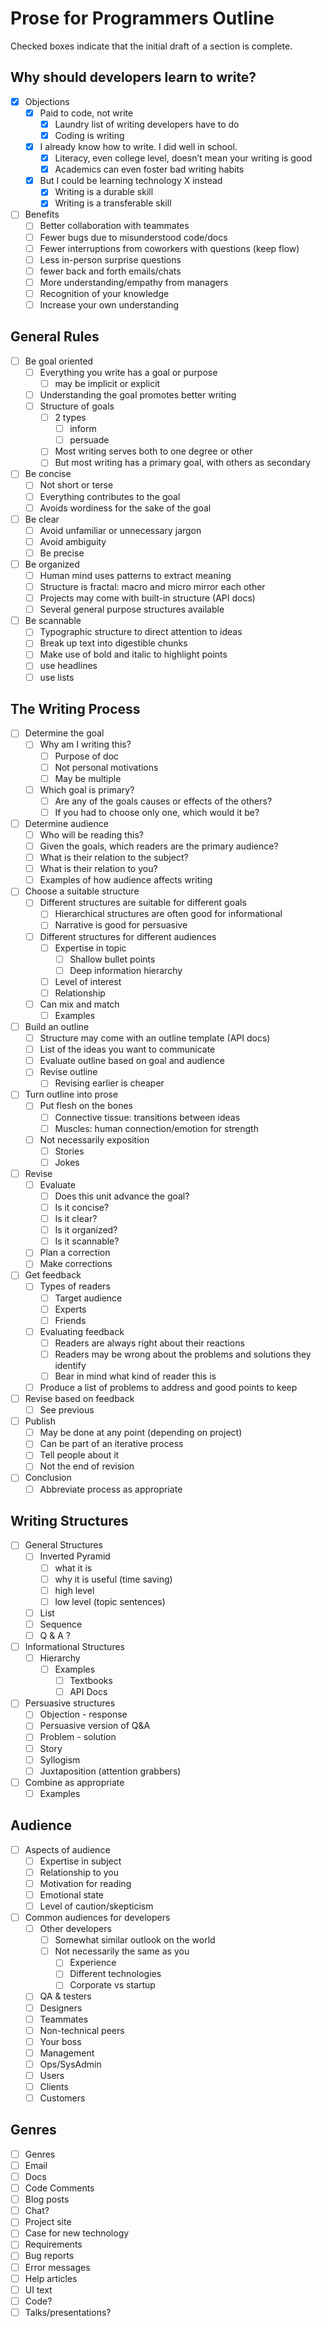 # Prose for Programmers Outline

Checked boxes indicate that the initial draft of a section is complete.

## Why should developers learn to write?

- [x] Objections
    - [x] Paid to code, not write
        - [x] Laundry list of writing developers have to do
        - [x] Coding is writing
    - [x] I already know how to write. I did well in school.
        - [x] Literacy, even college level, doesn’t mean your writing is good
        - [x] Academics can even foster bad writing habits
    - [x] But I could be learning technology X instead
        - [x] Writing is a durable skill
        - [x] Writing is a transferable skill
- [ ] Benefits
    - [ ] Better collaboration with teammates
    - [ ] Fewer bugs due to misunderstood code/docs
    - [ ] Fewer interruptions from coworkers with questions (keep flow)
    - [ ] Less in-person surprise questions
    - [ ] fewer back and forth emails/chats
    - [ ] More understanding/empathy from managers
    - [ ] Recognition of your knowledge
    - [ ] Increase your own understanding

## General Rules

- [ ] Be goal oriented
    - [ ] Everything you write has a goal or purpose
        - [ ] may be implicit or explicit
    - [ ] Understanding the goal promotes better writing
    - [ ] Structure of goals
        - [ ] 2 types
            - [ ] inform
            - [ ] persuade
        - [ ] Most writing serves both to one degree or other
        - [ ] But most writing has a primary goal, with others as secondary
- [ ] Be concise
    - [ ] Not short or terse
    - [ ] Everything contributes to the goal
    - [ ] Avoids wordiness for the sake of the goal
- [ ] Be clear
    - [ ] Avoid unfamiliar or unnecessary jargon
    - [ ] Avoid ambiguity
    - [ ] Be precise
- [ ] Be organized
    - [ ] Human mind uses patterns to extract meaning
    - [ ] Structure is fractal: macro and micro mirror each other
    - [ ] Projects may come with built-in structure (API docs)
    - [ ] Several general purpose structures available
- [ ] Be scannable
    - [ ] Typographic structure to direct attention to ideas
    - [ ] Break up text into digestible chunks
    - [ ] Make use of bold and italic to highlight points
    - [ ] use headlines
    - [ ] use lists

## The Writing Process

- [ ] Determine the goal
    - [ ] Why am I writing this?
        - [ ] Purpose of doc
        - [ ] Not personal motivations
        - [ ] May be multiple
    - [ ] Which goal is primary?
        - [ ] Are any of the goals causes or effects of the others?
        - [ ] If you had to choose only one, which would it be?
- [ ] Determine audience
    - [ ] Who will be reading this?
    - [ ] Given the goals, which readers are the primary audience?
    - [ ] What is their relation to the subject?
    - [ ] What is their relation to you?
    - [ ] Examples of how audience affects writing
- [ ] Choose a suitable structure
    - [ ] Different structures are suitable for different goals
        - [ ] Hierarchical structures are often good for informational
        - [ ] Narrative is good for persuasive
    - [ ] Different structures for different audiences
        - [ ] Expertise in topic
            - [ ] Shallow bullet points
            - [ ] Deep information hierarchy
        - [ ] Level of interest
        - [ ] Relationship
    - [ ] Can mix and match
        - [ ] Examples
- [ ] Build an outline
    - [ ] Structure may come with an outline template (API docs)
    - [ ] List of the ideas you want to communicate
    - [ ] Evaluate outline based on goal and audience
    - [ ] Revise outline
        - [ ] Revising earlier is cheaper
- [ ] Turn outline into prose
    - [ ] Put flesh on the bones
        - [ ] Connective tissue: transitions between ideas
        - [ ] Muscles: human connection/emotion for strength
    - [ ] Not necessarily exposition
        - [ ] Stories
        - [ ] Jokes
- [ ] Revise
    - [ ] Evaluate
        - [ ] Does this unit advance the goal?
        - [ ] Is it concise?
        - [ ] Is it clear?
        - [ ] Is it organized?
        - [ ] Is it scannable?
    - [ ] Plan a correction
    - [ ] Make corrections
- [ ] Get feedback
    - [ ] Types of readers
        - [ ] Target audience
        - [ ] Experts
        - [ ] Friends
    - [ ] Evaluating feedback
        - [ ] Readers are always right about their reactions
        - [ ] Readers may be wrong about the problems and solutions they identify
        - [ ] Bear in mind what kind of reader this is
    - [ ] Produce a list of problems to address and good points to keep
- [ ] Revise based on feedback
    - [ ] See previous
- [ ] Publish
    - [ ] May be done at any point (depending on project)
    - [ ] Can be part of an iterative process
    - [ ] Tell people about it
    - [ ] Not the end of revision
- [ ] Conclusion
    - [ ] Abbreviate process as appropriate

## Writing Structures

- [ ] General Structures
    - [ ] Inverted Pyramid
        - [ ] what it is
        - [ ] why it is useful (time saving)
        - [ ] high level
        - [ ] low level (topic sentences)
    - [ ] List
    - [ ] Sequence
    - [ ] Q & A ?
- [ ] Informational Structures
    - [ ] Hierarchy
        - [ ] Examples
            - [ ] Textbooks
            - [ ] API Docs
- [ ] Persuasive structures
    - [ ] Objection - response
    - [ ] Persuasive version of Q&A
    - [ ] Problem - solution
    - [ ] Story
    - [ ] Syllogism
    - [ ] Juxtaposition (attention grabbers)
- [ ] Combine as appropriate
    - [ ] Examples

## Audience

- [ ] Aspects of audience
    - [ ] Expertise in subject
    - [ ] Relationship to you
    - [ ] Motivation for reading
    - [ ] Emotional state
    - [ ] Level of caution/skepticism
- [ ] Common audiences for developers
    - [ ] Other developers
        - [ ] Somewhat similar outlook on the world
        - [ ] Not necessarily the same as you
            - [ ] Experience
            - [ ] Different technologies
            - [ ] Corporate vs startup
    - [ ] QA & testers
    - [ ] Designers
    - [ ] Teammates
    - [ ] Non-technical peers
    - [ ] Your boss
    - [ ] Management
    - [ ] Ops/SysAdmin
    - [ ] Users
    - [ ] Clients
    - [ ] Customers

## Genres

- [ ] Genres
- [ ] Email
- [ ] Docs
- [ ] Code Comments
- [ ] Blog posts
- [ ] Chat?
- [ ] Project site
- [ ] Case for new technology
- [ ] Requirements
- [ ] Bug reports
- [ ] Error messages
- [ ] Help articles
- [ ] UI text
- [ ] Code?
- [ ] Talks/presentations?

